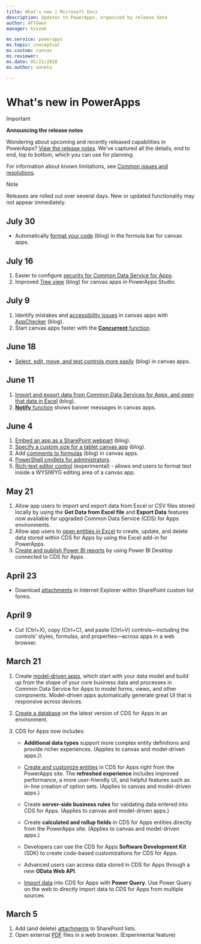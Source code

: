 ```yaml
---
title: What's new | Microsoft Docs
description: Updates to PowerApps, organized by release date
author: AFTOwen
manager: kvivek

ms.service: powerapps
ms.topic: conceptual
ms.custom: canvas
ms.reviewer:
ms.date: 05/21/2018
ms.author: anneta

---
```

# What's new in PowerApps

> [!IMPORTANT]
>
> **Announcing the release notes**
>
> Wondering about upcoming and recently released capabilities in PowerApps?
>[View the release notes](https://docs.microsoft.com/business-applications-release-notes/april18/powerapps/overview). We've captured all the details, end to end, top to bottom, which you can use for planning.

For information about known limitations, see [Common issues and resolutions](common-issues-and-resolutions.md).

> [!NOTE]
> Releases are rolled out over several days. New or updated functionality may not appear immediately.

## July 30

* Automatically [format your code](https://powerapps.microsoft.com/en-us/blog/automatically-format-your-formula/) (blog) in the formula bar for canvas apps.

## July 16

1. Easier to configure [security for Common Data Service for Apps](share-app.md##manage-entity-permissions).
2. Improved [Tree view](https://powerapps.microsoft.com/blog/tree-view-now-even-better-with-expand-all-collapse-all-and-more/) (blog) for canvas apps in PowerApps Studio.

## July 9

1. Identify mistakes and [accessibility issues](accessibility-checker.md) in canvas apps with [AppChecker](https://powerapps.microsoft.com/blog/new-app-checker-helps-you-fix-errors-and-make-accessible-apps/) (blog).
2. Start canvas apps faster with the [**Concurrent** function](functions/function-concurrent.md).

## June 18

* [Select, edit, move, and test controls more easily](https://powerapps.microsoft.com/blog/say-goodbye-to-miss-clicks-on-the-canvas/) (blog) in canvas apps.

## June 11

1. [Import and export data from Common Data Services for Apps, and open that data in Excel](https://powerapps.microsoft.com/blog/cds-for-apps-excel-importexport/) (blog).
1. [**Notify** function](functions/function-showerror.md) shows banner messages in canvas apps.

## June 4

1. [Embed an app as a SharePoint webpart](https://powerapps.microsoft.com/blog/embedding-powerapps-in-office-and-beyond/) (blog).
1. [Specify a custom size for a tablet canvas app](https://powerapps.microsoft.com/blog/embedding-powerapps-in-office-and-beyond/) (blog).
1. Add [comments to formulas](https://powerapps.microsoft.com/blog/comment-your-powerapps-code/) (blog) in canvas apps.
1. [PowerShell cmdlets for administrators](https://docs.microsoft.com/powerapps/administrator/powerapps-powershell).
1. [Rich-text editor control](controls/control-richtexteditor.md) (experimental) - allows end users to format text inside a WYSIWYG editing area of a canvas app.

## May 21

1. Allow app users to import and export data from Excel or CSV files stored locally by using the **Get Data from Excel file** and **Export Data** features now available for upgraded Common Data Service (CDS) for Apps environments. 
1. Allow app users to [open entities in Excel](../common-data-service/data-platform-excel-addin.md) to create, update, and delete data stored within CDS for Apps by using the Excel add-in for PowerApps. 
1. [Create and publish Power BI reports](../common-data-service/data-platform-powerbi-connector.md) by using Power BI Desktop connected to CDS for Apps.

## April 23

* Download [attachments](controls/control-attachments.md) in Internet Explorer within SharePoint custom list forms.

## April 9

* Cut (Ctrl+X), copy (Ctrl+C), and paste (Ctrl+V) controls&mdash;including the controls' styles, formulas, and properties&mdash;across apps in a web browser.

## March 21

1. Create [model-driven apps](../model-driven-apps/model-driven-app-overview.md), which start with your data model and build up from the shape of your core business data and processes in Common Data Service for Apps to model forms, views, and other components. Model-driven apps automatically generate great UI that is responsive across devices.
2. [Create a database](../../administrator/create-database.md) on the latest version of CDS for Apps in an environment.
3. CDS for Apps now includes:

    * **Additional data types** support more complex entity definitions and provide richer experiences. (Applies to canvas and model-driven apps.)\

    * [Create and customize entities](../common-data-service/data-platform-create-entity.md) in CDS for Apps right from the PowerApps site. The **refreshed experience** includes improved performance, a more user-friendly UI, and helpful features such as in-line creation of option sets. (Applies to canvas and model-driven apps.)
    * Create **server-side business rules** for validating data entered into CDS for Apps. (Applies to canvas and model-driven apps.)
    * Create **calculated and rollup fields** in CDS for Apps entities directly from the PowerApps site. (Applies to canvas and model-driven apps.)  
    * Developers can use the CDS for Apps **Software Development Kit** (SDK) to create code-based customizations for CDS for Apps.
    * Advanced users can access data stored in CDS for Apps through a new **OData Web API**.
    * [Import data](../common-data-service/data-platform-cds-newentity-pq.md) into CDS for Apps with **Power Query**. Use Power Query on the web to directly import data to CDS for Apps from multiple sources

## March 5

1. Add (and delete) [attachments](controls/control-attachments.md) to SharePoint lists.
2. Open external [PDF](controls/control-pdf-viewer.md) files in a web browser. (Experimental feature)
